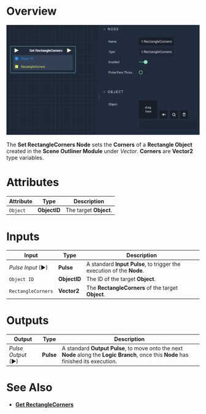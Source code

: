 # Overview

![The Set RectangleCorners Node.](../../../../.gitbook/assets/setrectanglecorners.png)


The **Set RectangleCorners Node** sets the **Corners** of a **Rectangle Object** created in the **Scene Outliner Module** under *Vector*. **Corners** are **Vector2** type variables.  

# Attributes

|Attribute|Type|Description|
|---|---|---|
| `Object` | **ObjectID** | The target **Object**. |

# Inputs

|Input|Type|Description|
|---|---|---|
|*Pulse Input* (►)|**Pulse**|A standard **Input Pulse**, to trigger the execution of the **Node**.|
| `Object ID` | **ObjectID** | The ID of the target **Object**. |
|`RectangleCorners`|**Vector2**| The **RectangleCorners** of the target **Object**.|


# Outputs

|Output|Type|Description|
|---|---|---|
|*Pulse Output* (►)|**Pulse**|A standard **Output Pulse**, to move onto the next **Node** along the **Logic Branch**, once this **Node** has finished its execution.|



# See Also

* [**Get RectangleCorners**](getrectanglecorners.md)



